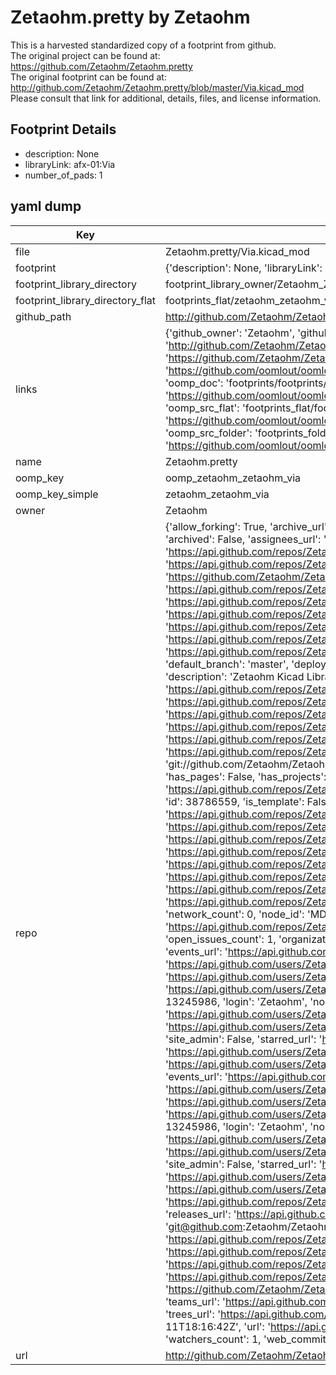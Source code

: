 # Zetaohm.pretty by Zetaohm  
This is a harvested standardized copy of a footprint from github.  
The original project can be found at:  
https://github.com/Zetaohm/Zetaohm.pretty  
The original footprint can be found at:
http://github.com/Zetaohm/Zetaohm.pretty/blob/master/Via.kicad_mod
Please consult that link for additional, details, files, and license information.  
## Footprint Details
* description: None  
* libraryLink: afx-01:Via  
* number_of_pads: 1  
## yaml dump  
| Key | Value |  
| --- | --- |  
| file | Zetaohm.pretty/Via.kicad_mod |  
| footprint | {'description': None, 'libraryLink': 'afx-01:Via', 'number_of_pads': 1} |  
| footprint_library_directory | footprint_library_owner/Zetaohm_Zetaohm.pretty |  
| footprint_library_directory_flat | footprints_flat/zetaohm_zetaohm_via/working |  
| github_path | http://github.com/Zetaohm/Zetaohm.pretty/blob/master/Via.kicad_mod |  
| links | {'github_owner': 'Zetaohm', 'github_repo_name': 'Zetaohm.pretty', 'github_src': 'http://github.com/Zetaohm/Zetaohm.pretty/blob/master/Via.kicad_mod', 'github_src_repo': 'https://github.com/Zetaohm/Zetaohm.pretty', 'oomp_bot': 'footprints/zetaohm_zetaohm_via/working', 'oomp_bot_github': 'https://github.com/oomlout/oomlout_oomp_footprint_bot/tree/main/footprints/zetaohm_zetaohm_via/working', 'oomp_doc': 'footprints/footprints/Zetaohm/Zetaohm/Via/working/', 'oomp_doc_github': 'https://github.com/oomlout/oomlout_oomp_footprint_doc/tree/main/footprints/footprints/Zetaohm/Zetaohm/Via/working', 'oomp_src_flat': 'footprints_flat/footprints_flat/zetaohm_zetaohm_via/working', 'oomp_src_flat_github': 'https://github.com/oomlout/oomlout_oomp_footprint_src/tree/main/footprints_flat/zetaohm_zetaohm_via/working', 'oomp_src_folder': 'footprints_folder/footprints_folder/Zetaohm/Zetaohm/Via/working', 'oomp_src_folder_github': 'https://github.com/oomlout/oomlout_oomp_footprint_src/tree/main/footprints_folder/Zetaohm/Zetaohm/Via/working'} |  
| name | Zetaohm.pretty |  
| oomp_key | oomp_zetaohm_zetaohm_via |  
| oomp_key_simple | zetaohm_zetaohm_via |  
| owner | Zetaohm |  
| repo | {'allow_forking': True, 'archive_url': 'https://api.github.com/repos/Zetaohm/Zetaohm.pretty/{archive_format}{/ref}', 'archived': False, 'assignees_url': 'https://api.github.com/repos/Zetaohm/Zetaohm.pretty/assignees{/user}', 'blobs_url': 'https://api.github.com/repos/Zetaohm/Zetaohm.pretty/git/blobs{/sha}', 'branches_url': 'https://api.github.com/repos/Zetaohm/Zetaohm.pretty/branches{/branch}', 'clone_url': 'https://github.com/Zetaohm/Zetaohm.pretty.git', 'collaborators_url': 'https://api.github.com/repos/Zetaohm/Zetaohm.pretty/collaborators{/collaborator}', 'comments_url': 'https://api.github.com/repos/Zetaohm/Zetaohm.pretty/comments{/number}', 'commits_url': 'https://api.github.com/repos/Zetaohm/Zetaohm.pretty/commits{/sha}', 'compare_url': 'https://api.github.com/repos/Zetaohm/Zetaohm.pretty/compare/{base}...{head}', 'contents_url': 'https://api.github.com/repos/Zetaohm/Zetaohm.pretty/contents/{+path}', 'contributors_url': 'https://api.github.com/repos/Zetaohm/Zetaohm.pretty/contributors', 'created_at': '2015-07-09T00:03:02Z', 'default_branch': 'master', 'deployments_url': 'https://api.github.com/repos/Zetaohm/Zetaohm.pretty/deployments', 'description': 'Zetaohm Kicad Library', 'disabled': False, 'downloads_url': 'https://api.github.com/repos/Zetaohm/Zetaohm.pretty/downloads', 'events_url': 'https://api.github.com/repos/Zetaohm/Zetaohm.pretty/events', 'fork': False, 'forks': 0, 'forks_count': 0, 'forks_url': 'https://api.github.com/repos/Zetaohm/Zetaohm.pretty/forks', 'full_name': 'Zetaohm/Zetaohm.pretty', 'git_commits_url': 'https://api.github.com/repos/Zetaohm/Zetaohm.pretty/git/commits{/sha}', 'git_refs_url': 'https://api.github.com/repos/Zetaohm/Zetaohm.pretty/git/refs{/sha}', 'git_tags_url': 'https://api.github.com/repos/Zetaohm/Zetaohm.pretty/git/tags{/sha}', 'git_url': 'git://github.com/Zetaohm/Zetaohm.pretty.git', 'has_discussions': False, 'has_downloads': True, 'has_issues': True, 'has_pages': False, 'has_projects': True, 'has_wiki': True, 'homepage': None, 'hooks_url': 'https://api.github.com/repos/Zetaohm/Zetaohm.pretty/hooks', 'html_url': 'https://github.com/Zetaohm/Zetaohm.pretty', 'id': 38786559, 'is_template': False, 'issue_comment_url': 'https://api.github.com/repos/Zetaohm/Zetaohm.pretty/issues/comments{/number}', 'issue_events_url': 'https://api.github.com/repos/Zetaohm/Zetaohm.pretty/issues/events{/number}', 'issues_url': 'https://api.github.com/repos/Zetaohm/Zetaohm.pretty/issues{/number}', 'keys_url': 'https://api.github.com/repos/Zetaohm/Zetaohm.pretty/keys{/key_id}', 'labels_url': 'https://api.github.com/repos/Zetaohm/Zetaohm.pretty/labels{/name}', 'language': None, 'languages_url': 'https://api.github.com/repos/Zetaohm/Zetaohm.pretty/languages', 'license': None, 'merges_url': 'https://api.github.com/repos/Zetaohm/Zetaohm.pretty/merges', 'milestones_url': 'https://api.github.com/repos/Zetaohm/Zetaohm.pretty/milestones{/number}', 'mirror_url': None, 'name': 'Zetaohm.pretty', 'network_count': 0, 'node_id': 'MDEwOlJlcG9zaXRvcnkzODc4NjU1OQ==', 'notifications_url': 'https://api.github.com/repos/Zetaohm/Zetaohm.pretty/notifications{?since,all,participating}', 'open_issues': 1, 'open_issues_count': 1, 'organization': {'avatar_url': 'https://avatars.githubusercontent.com/u/13245986?v=4', 'events_url': 'https://api.github.com/users/Zetaohm/events{/privacy}', 'followers_url': 'https://api.github.com/users/Zetaohm/followers', 'following_url': 'https://api.github.com/users/Zetaohm/following{/other_user}', 'gists_url': 'https://api.github.com/users/Zetaohm/gists{/gist_id}', 'gravatar_id': '', 'html_url': 'https://github.com/Zetaohm', 'id': 13245986, 'login': 'Zetaohm', 'node_id': 'MDEyOk9yZ2FuaXphdGlvbjEzMjQ1OTg2', 'organizations_url': 'https://api.github.com/users/Zetaohm/orgs', 'received_events_url': 'https://api.github.com/users/Zetaohm/received_events', 'repos_url': 'https://api.github.com/users/Zetaohm/repos', 'site_admin': False, 'starred_url': 'https://api.github.com/users/Zetaohm/starred{/owner}{/repo}', 'subscriptions_url': 'https://api.github.com/users/Zetaohm/subscriptions', 'type': 'Organization', 'url': 'https://api.github.com/users/Zetaohm'}, 'owner': {'avatar_url': 'https://avatars.githubusercontent.com/u/13245986?v=4', 'events_url': 'https://api.github.com/users/Zetaohm/events{/privacy}', 'followers_url': 'https://api.github.com/users/Zetaohm/followers', 'following_url': 'https://api.github.com/users/Zetaohm/following{/other_user}', 'gists_url': 'https://api.github.com/users/Zetaohm/gists{/gist_id}', 'gravatar_id': '', 'html_url': 'https://github.com/Zetaohm', 'id': 13245986, 'login': 'Zetaohm', 'node_id': 'MDEyOk9yZ2FuaXphdGlvbjEzMjQ1OTg2', 'organizations_url': 'https://api.github.com/users/Zetaohm/orgs', 'received_events_url': 'https://api.github.com/users/Zetaohm/received_events', 'repos_url': 'https://api.github.com/users/Zetaohm/repos', 'site_admin': False, 'starred_url': 'https://api.github.com/users/Zetaohm/starred{/owner}{/repo}', 'subscriptions_url': 'https://api.github.com/users/Zetaohm/subscriptions', 'type': 'Organization', 'url': 'https://api.github.com/users/Zetaohm'}, 'private': False, 'pulls_url': 'https://api.github.com/repos/Zetaohm/Zetaohm.pretty/pulls{/number}', 'pushed_at': '2015-10-17T02:18:38Z', 'releases_url': 'https://api.github.com/repos/Zetaohm/Zetaohm.pretty/releases{/id}', 'size': 164, 'ssh_url': 'git@github.com:Zetaohm/Zetaohm.pretty.git', 'stargazers_count': 1, 'stargazers_url': 'https://api.github.com/repos/Zetaohm/Zetaohm.pretty/stargazers', 'statuses_url': 'https://api.github.com/repos/Zetaohm/Zetaohm.pretty/statuses/{sha}', 'subscribers_count': 2, 'subscribers_url': 'https://api.github.com/repos/Zetaohm/Zetaohm.pretty/subscribers', 'subscription_url': 'https://api.github.com/repos/Zetaohm/Zetaohm.pretty/subscription', 'svn_url': 'https://github.com/Zetaohm/Zetaohm.pretty', 'tags_url': 'https://api.github.com/repos/Zetaohm/Zetaohm.pretty/tags', 'teams_url': 'https://api.github.com/repos/Zetaohm/Zetaohm.pretty/teams', 'temp_clone_token': None, 'topics': [], 'trees_url': 'https://api.github.com/repos/Zetaohm/Zetaohm.pretty/git/trees{/sha}', 'updated_at': '2022-07-11T18:16:42Z', 'url': 'https://api.github.com/repos/Zetaohm/Zetaohm.pretty', 'visibility': 'public', 'watchers': 1, 'watchers_count': 1, 'web_commit_signoff_required': False} |  
| url | http://github.com/Zetaohm/Zetaohm.pretty |  

